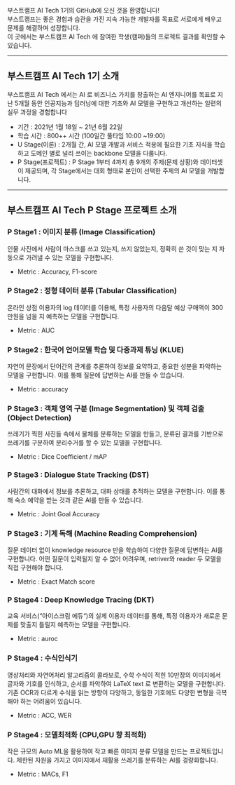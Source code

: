 부스트캠프 AI Tech 1기의 GitHub에 오신 것을 환영합니다!  
부스트캠프는 좋은 경험과 습관을 가진 지속 가능한 개발자를 목표로 서로에게 배우고 문제를 해결하며 성장합니다.  
이 곳에서는 부스트캠프 AI Tech 에 참여한 학생(캠퍼)들의 프로젝트 결과를 확인할 수 있습니다.

----------------------


## 부스트캠프 AI Tech 1기 소개

부스트캠프 AI Tech 에서는 AI 로 비즈니스 가치를 창출하는 AI 엔지니어를 목표로 지난 5개월 동안 인공지능과 딥러닝에 대한 기초와 AI 모델을 구현하고 개선하는 일련의 실무 과정을 경험합니다

- 기간 : 2021년 1월 18일 ~ 21년 6월 22일
- 학습 시간 : 800++ 시간 (100일간 풀타임 10:00 ~19:00)
- U Stage(이론) : 2개월 간, AI 모델 개발과 서비스 적용에 필요한 기초 지식을 학습하고 도메인 별로 널리 쓰이는 backbone 모델을 다룹니다.
- P Stage(프로젝트) : P Stage 1부터 4까지 총 9개의 주제(문제 상황)와 데이터셋이 제공되며, 각 Stage에서는 대회 형태로 본인이 선택한 주제의 AI 모델을 개발합니다.

----------------------
  
## 부스트캠프 AI Tech P Stage  프로젝트 소개 

### P Stage1 : 이미지 분류 (Image Classification)
인물 사진에서 사람이 마스크를 쓰고 있는지, 쓰지 않았는지, 정확히 쓴 것이 맞는 지 자동으로 가려낼 수 있는 모델을 구현합니다.
- Metric : Accuracy, F1-score
 
### P Stage2 : 정형 데이터 분류 (Tabular Classification)
온라인 상점 이용자의 log 데이터를 이용해, 특정 사용자의 다음달 예상 구매액이 300만원을 넘을 지 예측하는 모델을 구현합니다.
- Metric : AUC
 

### P Stage2 : 한국어 언어모델 학습 및 다중과제 튜닝 (KLUE)
자연어 문장에서 단어간의 관계를 추론하여 정보를 요약하고, 중요한 성분을 파악하는 모델을 구현합니다.
이를 통해 질문에 답변하는 AI를 만들 수 있습니다.
- Metric : accuracy
 
### P Stage3 : 객체 영역 구분 (Image Segmentation) 및 객체 검출 (Object Detection)
쓰레기가 찍힌 사진들 속에서 물체를 분류하는 모델을 만들고, 분류된 결과를 기반으로 쓰레기를 구분하여 분리수거를 할 수 있는 모델을 구현합니다.
- Metric : Dice Coefficient / mAP
 
### P Stage3 : Dialogue State Tracking (DST)
사람간의 대화에서 정보를 추론하고, 대화 상태를 추적하는 모델을 구현합니다.
이를 통해 숙소 예약을 받는 것과 같은 AI를 만들 수 있습니다.
- Metric : Joint Goal Accuracy


### P Stage3 : 기계 독해 (Machine Reading Comprehension)
질문 데이터 없이 knowledge resource 만을 학습하여 다양한 질문에 답변하는 AI를 구현합니다.
어떤 질문이 입력될지 알 수 없어 어려우며, retriver와 reader 두 모델을 직접 구현해야 합니다.
- Metric : Exact Match score

### P Stage4 : Deep Knowledge Tracing (DKT)
교육 서비스(“아이스크림 에듀“)의 실제 이용자 데이터를 통해, 특정 이용자가 새로운 문제를 맞출지 틀릴지 예측하는 모델을 구현합니다.
- Metric : auroc

 
### P Stage4 : 수식인식기
영상처리와 자연어처리 알고리즘의 콜라보로, 수학 수식이 적힌 10만장의 이미지에서 글자와 기호를 인식하고, 순서를 파악하여 LaTeX text 로 변환하는 모델을 구현합니다.
기존 OCR과 다르게 수식을 읽는 방향이 다양하고, 동일한 기호에도 다양한 변형을 극복해야 하는 어려움이 있습니다.
- Metric : ACC, WER 

 
### P Stage4 : 모델최적화 (CPU,GPU 향 최적화)
작은 규모의 Auto ML을 활용하여 작고 빠른 이미지 분류 모델을 만드는 프로젝트입니다. 제한된 자원을 가지고 이미지에서 재활용 쓰레기를 분류하는 AI를 경량화합니다.
- Metric : MACs, F1
